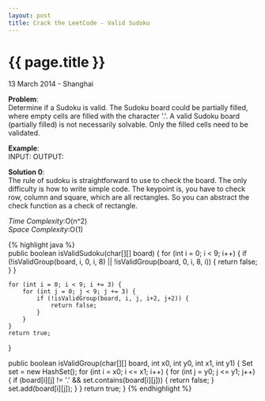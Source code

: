 ```yaml
---
layout: post
title: Crack the LeetCode - Valid Sudoku
---
```


{{ page.title }}
================

<p class="meta">13 March 2014 - Shanghai </p>

**Problem**:   
Determine if a Sudoku is valid. The Sudoku board could be partially filled, where empty cells are filled with the character '.'. A valid Sudoku board (partially filled) is not necessarily solvable. Only the filled cells need to be validated.

**Example**:   
INPUT: 
OUTPUT: 

**Solution 0**:  
The rule of sudoku is straightforward to use to check the board. The only difficulty is how to write simple code. The keypoint is, you have to check row, column and square, which are all rectangles. So you can abstract the check function as a check of rectangle.

*Time Complexity*:O(n^2)  
*Space Complexity*:O(1)  

{% highlight java %}  
public boolean isValidSudoku(char[][] board) {
    for (int i = 0; i < 9; i++) {
        if (!isValidGroup(board, i, 0, i, 8) || !isValidGroup(board, 0, i, 8, i)) {
            return false;
        }
    }

    for (int i = 0; i < 9; i += 3) {
        for (int j = 0; j < 9; j += 3) {
            if (!isValidGroup(board, i, j, i+2, j+2)) {
                return false;
            }
        }
    }
    return true;
}

public boolean isValidGroup(char[][] board, int x0, int y0, int x1, int y1) {
    Set<Character> set = new HashSet<Character>();
    for (int i = x0; i <= x1; i++) {
        for (int j = y0; j <= y1; j++) {
            if (board[i][j] != '.' && set.contains(board[i][j])) {
                return false;
            }
            set.add(board[i][j]);
        }
    }
    return true;
}
{% endhighlight %}
